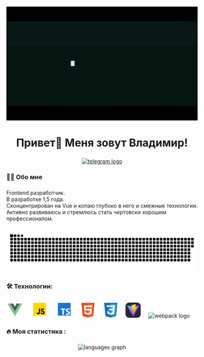 <br clear="both">

<div align="center">
  <img height="300" width="600" src="./assets/hereweare.webp"  />
</div>

###

<h1 align="center">Привет👋 Меня зовут Владимир!</h1>

###

<div align="center">
  <a href="https://t.me/gavrilovph" target="_blank">
    <img src="https://img.shields.io/static/v1?message=Telegram&logo=telegram&label=&color=2CA5E0&logoColor=white&labelColor=&style=for-the-badge" height="25" alt="telegram logo"  />
  </a>
</div>

###

<h3 align="left">👨‍💻  Обо мне</h3>

###

<p align="left">Frontend разработчик. <br>В разработке 1,5 года. <br>Сконцентрирован на Vue и копаю глубоко в него и смежные технологии. <br>Активно развиваюсь и стремлюсь стать чертовски хорошим профессионалом.</p>

###

<p align="center">
 <img width="600" src="./assets/github-snake.svg" alt="snake"/>
</p>

###

<h3 align="left">🛠 Технологии:</h3>

###

<div align="left">
  <img src="./icons/vue-js_icon.svg" height="45" alt="vue logo"  />
  <img width="12" />
  <img src="./icons/javascript_icon.svg" height="45" alt="javascript logo"  />
  <img width="12" />
  <img src="./icons/typescript_icon.svg" height="45" alt="javascript logo"  />
  <img width="12" />
  <img src="./icons/html_icon.svg" height="40" alt="html5 logo"  />
  <img width="12" />
  <img src="./icons/css_icon.svg" height="40" alt="css3 logo"  />
  <img width="12" />
  <img src="./icons/vite_icon.svg" height="40" alt="vite logo"  />
  <img width="12" />
  <img src="https://cdn.simpleicons.org/webpack/8DD6F9" height="40" alt="webpack logo"  />
  <img width="12" />
</div>

###

<h3 align="left">🔥   Моя статистика :</h3>

###

<!-- <div align="center">
  <img src="https://streak-stats.demolab.com?user=gavrilovvladimir&locale=en&mode=daily&theme=dark&hide_border=false&border_radius=5&order=3" height="220" alt="streak graph"  />
</div> -->

###

<div align="center">
  <img src="https://github-readme-stats.vercel.app/api/top-langs?username=gavrilovvladimir&locale=en&hide_title=false&layout=compact&card_width=320&langs_count=5&theme=dracula&hide_border=false&order=2" height="220" alt="languages graph"  />
</div>

###